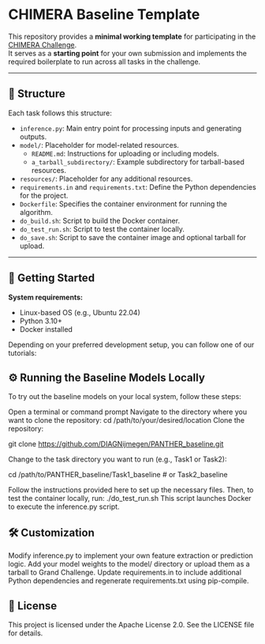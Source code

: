 # CHIMERA Baseline Template

This repository provides a **minimal working template** for participating in the [CHIMERA Challenge](https://chimera.grand-challenge.org/).  
It serves as a **starting point** for your own submission and implements the required boilerplate to run across all tasks in the challenge.

---

## 📁 Structure

Each task follows this structure:

- `inference.py`: Main entry point for processing inputs and generating outputs.
- `model/`: Placeholder for model-related resources.
  - `README.md`: Instructions for uploading or including models.
  - `a_tarball_subdirectory/`: Example subdirectory for tarball-based resources.
- `resources/`: Placeholder for any additional resources.
- `requirements.in` and `requirements.txt`: Define the Python dependencies for the project.
- `Dockerfile`: Specifies the container environment for running the algorithm.
- `do_build.sh`: Script to build the Docker container.
- `do_test_run.sh`: Script to test the container locally.
- `do_save.sh`: Script to save the container image and optional tarball for upload.

---

## 🚀 Getting Started

**System requirements:**  
- Linux-based OS (e.g., Ubuntu 22.04)  
- Python 3.10+  
- Docker installed

Depending on your preferred development setup, you can follow one of our tutorials:

## ⚙️ Running the Baseline Models Locally
To try out the baseline models on your local system, follow these steps:

Open a terminal or command prompt
Navigate to the directory where you want to clone the repository:
cd /path/to/your/desired/location
Clone the repository:

git clone https://github.com/DIAGNijmegen/PANTHER_baseline.git

Change to the task directory you want to run (e.g., Task1 or Task2):

cd /path/to/PANTHER_baseline/Task1_baseline # or Task2_baseline 

Follow the instructions provided here to set up the necessary files. Then, to test the container locally, run:
./do_test_run.sh
This script launches Docker to execute the inference.py script.

## 🛠️ Customization
Modify inference.py to implement your own feature extraction or prediction logic.
Add your model weights to the model/ directory or upload them as a tarball to Grand Challenge.
Update requirements.in to include additional Python dependencies and regenerate requirements.txt using pip-compile.
## 📄 License
This project is licensed under the Apache License 2.0. See the LICENSE file for details.

